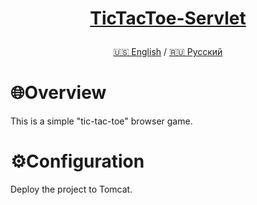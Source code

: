 <h1>
<p align="center">
<a href="https://github.com/GnomeShift/TicTacToe-Servlet" target="_blank" rel="noopener noreferrer">TicTacToe-Servlet</a>
</p>
</h1>

<p align="center">
 <a href="README.md">🇺🇸 English</a>
 /
  <a href="README-ru.md">🇷🇺 Русский</a>
</p>

# 🌐Overview
This is a simple "tic-tac-toe" browser game.

# ⚙️Configuration
Deploy the project to Tomcat.